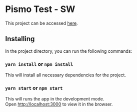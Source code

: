 # Pismo Test - SW

This project can be accessed [here](https://pismo-test-sw.surge.sh/).

## Installing

In the project directory, you can run the following commands:

### `yarn install` or `npm install`

This will install all necessary dependencies for the project.

### `yarn start` or `npm start`

This will runs the app in the development mode.\
Open [http://localhost:3000](http://localhost:3000) to view it in the browser.

